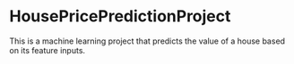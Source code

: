 # HousePricePredictionProject
This is a machine learning project that predicts the value of a house based on its feature inputs.

